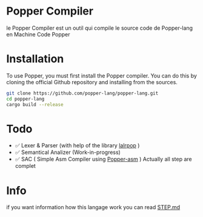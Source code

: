 # Popper Compiler
le Popper Compiler est un outil qui compile le source code de Popper-lang en Machine Code Popper

# Installation
To use Popper, you must first install the Popper compiler. You can do this by cloning the official Github repository and installing from the sources.

```bash
git clone https://github.com/popper-lang/popper-lang.git
cd popper-lang
cargo build --release
```

# Todo
 * ✅ Lexer & Parser (with help of the library [lalrpop](https://github.com/lalrpop/lalrpop) )
 * ✅ Semantical Analizer (Work-in-progress)
 * ✅ SAC ( Simple Asm Compiler using [Popper-asm](https://github.com/popper-lang/popper-asm) )
Actually all step are  complet

# Info
if you want information how this langage work you can read [STEP.md](STEP.md)

